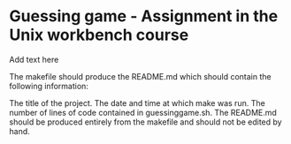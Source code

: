 # Guessing game - Assignment in the Unix workbench course

Add text here

The makefile should produce the README.md which should contain the following information:

The title of the project.
The date and time at which make was run.
The number of lines of code contained in guessinggame.sh.
The README.md should be produced entirely from the makefile and should not be edited by hand.
